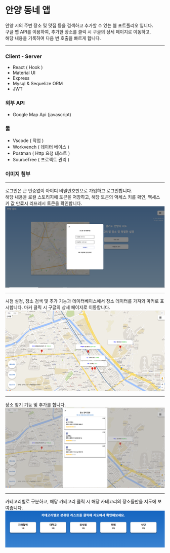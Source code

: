 # 안양 동네 앱

안양 시의 주변 장소 및 맛집 등을 검색하고 추가할 수 있는 웹 포트폴리오 입니다.  
구글 맵 API를 이용하여, 추가한 장소를 클릭 시 구글의 상세 페이지로 이동하고,  
해당 내용을 기록하여 다음 번 호출을 빠르게 합니다.

---

### Client - Server

-   React ( Hook )
-   Material UI
-   Express
-   Mysql & Sequelize ORM
-   JWT

### 외부 API

-   Google Map Api (javascript)

### 툴

-   Vscode ( 작업 )
-   Workvench ( 데이터 베이스 )
-   Postman ( Http 요청 테스트 )
-   SourceTree ( 프로젝트 관리 )

### 이미지 첨부

---

로그인은 큰 인증없이 아이디 비밀번호만으로 가입하고 로그인합니다.  
해당 내용을 로컬 스토리지에 토큰을 저장하고, 해당 토큰의 액세스 키를 확인, 액세스 키 값 만료시 리프레시 토큰을 확인합니다.  
![login](./readme/login.png)

---

시점 설정, 장소 검색 및 추가 기능과 데이터베이스에서 장소 데이터를 가져와 마커로 표시합니다. 마커 클릭 시 구글의 상세 페이지로 이동합니다.
![map](./readme/map.png)

---

장소 찾기 기능 및 추가를 합니다.
![find](./readme/find.png)

---

카테고리별로 구분하고, 해당 카테고리 클릭 시 해당 카테고리의 장소들만을 지도에 보여줍니다.
![cate](./readme/cate.png)
